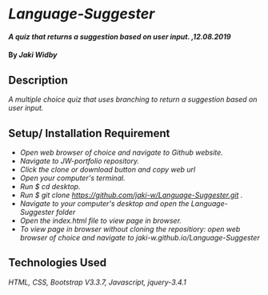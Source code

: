 # _Language-Suggester_

#### _A quiz that returns a suggestion based on user input. ,12.08.2019_

#### By _**Jaki Widby**_

## Description

_A multiple choice quiz that uses branching to return a suggestion based on user input._

## Setup/ Installation Requirement

* _Open web browser of choice and navigate to Github website._
* _Navigate to JW-portfolio repository._
* _Click the clone or download button and copy web url_
* _Open your computer's terminal._
* _Run $ cd desktop._
* _Run $ git clone https://github.com/jaki-w/Language-Suggester.git ._
* _Navigate to your computer's desktop and open the Language-Suggester folder_
* _Open the index.html file to view page in browser._
* _To view page in browser without cloning the repositiory: open web browser of choice and navigate to jaki-w.github.io/Language-Suggester_

## Technologies Used

_HTML, CSS, Bootstrap V3.3.7, Javascript, jquery-3.4.1_
